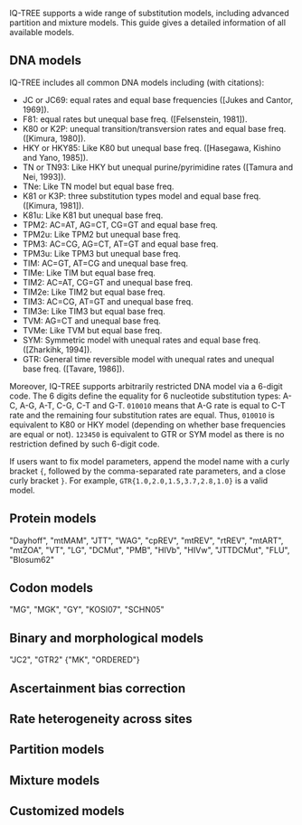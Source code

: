 
IQ-TREE supports a wide range of substitution models, including advanced partition and mixture models. This guide gives a detailed information of all available models.

DNA models
----------

IQ-TREE includes all common DNA models including (with citations):

* JC or JC69: equal rates and equal base frequencies ([Jukes and Cantor, 1969]).
* F81: equal rates but unequal base freq. ([Felsenstein, 1981]).
* K80 or K2P: unequal transition/transversion rates and equal base freq. ([Kimura, 1980]).
* HKY or HKY85: Like K80 but unequal base freq. ([Hasegawa, Kishino and Yano, 1985]).
* TN or TN93: Like HKY but unequal purine/pyrimidine rates ([Tamura and Nei, 1993]).
* TNe: Like TN model but equal base freq.
* K81 or K3P: three substitution types model and equal base freq. ([Kimura, 1981]).
* K81u: Like K81 but unequal base freq.
* TPM2: AC=AT, AG=CT, CG=GT and equal base freq.
* TPM2u: Like TPM2 but unequal base freq.
* TPM3: AC=CG, AG=CT, AT=GT and equal base freq.
* TPM3u: Like TPM3 but unequal base freq.
* TIM: AC=GT, AT=CG and unequal base freq.
* TIMe: Like TIM but equal base freq.
* TIM2: AC=AT, CG=GT and unequal base freq.
* TIM2e: Like TIM2 but equal base freq.
* TIM3: AC=CG, AT=GT and unequal base freq.
* TIM3e: Like TIM3 but equal base freq.
* TVM: AG=CT and unequal base freq.
* TVMe: Like TVM but equal base freq.
* SYM: Symmetric model with unequal rates and equal base freq. ([Zharkihk, 1994]).
* GTR: General time reversible model with unequal rates and unequal base freq. ([Tavare, 1986]).

Moreover, IQ-TREE supports arbitrarily restricted DNA model via a 6-digit code. The 6 digits define the equality for 6 nucleotide substitution types: A-C, A-G, A-T, C-G, C-T and G-T. `010010` means that A-G rate is equal to C-T rate and the remaining four substitution rates are equal. Thus, `010010` is equivalent to K80 or HKY model (depending on whether base frequencies are equal or not). `123450` is equivalent to GTR or SYM model as there is no restriction defined by such 6-digit code.

If users want to fix model parameters, append the model name with a curly bracket `{`, followed by the comma-separated rate parameters, and a close curly bracket `}`. For example, `GTR{1.0,2.0,1.5,3.7,2.8,1.0}` is a valid model.



Protein models
--------------

"Dayhoff", "mtMAM", "JTT", "WAG",
		"cpREV", "mtREV", "rtREV", "mtART", "mtZOA", "VT", "LG", "DCMut", "PMB",
		"HIVb", "HIVw", "JTTDCMut", "FLU", "Blosum62"
        
Codon models
------------

"MG", "MGK", "GY", "KOSI07", "SCHN05"

Binary and morphological models
-------------------------------

"JC2", "GTR2"
{"MK", "ORDERED"}


Ascertainment bias correction
-----------------------------


Rate heterogeneity across sites
-------------------------------



Partition models
----------------


Mixture models
--------------


Customized models
-----------------

